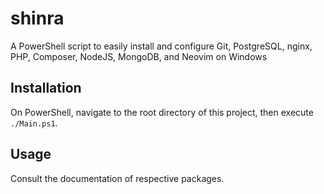 # shinra
A PowerShell script to easily install and configure Git, PostgreSQL, nginx, PHP, Composer, NodeJS, MongoDB, and Neovim on Windows

## Installation
On PowerShell, navigate to the root directory of this project, then execute ```./Main.ps1```.

## Usage
Consult the documentation of respective packages.

